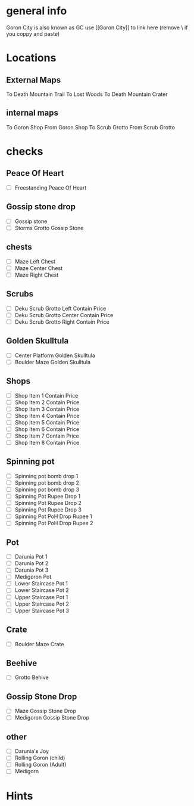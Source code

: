 # general info 
Goron City is also known as GC use \[\[Goron City]] to link here (remove \\ if you coppy and paste)
# Locations
## External Maps
To Death Mountain Trail
To Lost Woods
To Death Mountain Crater
## internal maps
To Goron Shop
From Goron Shop
To Scrub Grotto
From Scrub Grotto
# checks
## Peace Of Heart
- [ ] Freestanding Peace Of Heart
## Gossip stone drop
- [ ] Gossip stone
- [ ] Storms Grotto Gossip Stone
## chests
- [ ] Maze Left Chest
- [ ] Maze Center Chest
- [ ] Maze Right Chest
## Scrubs
- [ ] Deku Scrub Grotto Left Contain   Price
- [ ] Deku Scrub Grotto Center Contain   Price
- [ ] Deku Scrub Grotto Right Contain   Price
## Golden Skulltula
- [ ] Center Platform Golden Skulltula
- [ ] Boulder Maze Golden Skulltula
## Shops
- [ ] Shop Item 1 Contain   Price
- [ ] Shop Item 2 Contain   Price
- [ ] Shop Item 3 Contain   Price
- [ ] Shop Item 4 Contain   Price
- [ ] Shop Item 5 Contain   Price
- [ ] Shop Item 6 Contain   Price
- [ ] Shop Item 7 Contain   Price
- [ ] Shop Item 8 Contain   Price
## Spinning pot
- [ ] Spinning pot bomb drop 1
- [ ] Spinning pot bomb drop 2
- [ ] Spinning pot bomb drop 3
- [ ] Spinning Pot Rupee Drop 1
- [ ] Spinning Pot Rupee Drop 2
- [ ] Spinning Pot Rupee Drop 3
- [ ] Spinning Pot PoH Drop Rupee 1
- [ ] Spinning Pot PoH Drop Rupee 2
## Pot
- [ ] Darunia Pot 1
- [ ] Darunia Pot 2
- [ ] Darunia Pot 3
- [ ] Medigoron Pot
- [ ] Lower Staircase Pot 1
- [ ] Lower Staircase Pot 2
- [ ] Upper Staircase Pot 1
- [ ] Upper Staircase Pot 2
- [ ] Upper Staircase Pot 3
## Crate
- [ ] Boulder Maze Crate
## Beehive
- [ ] Grotto Behive
## Gossip Stone Drop
- [ ] Maze Gossip Stone Drop
- [ ] Medigoron Gossip Stone Drop
## other
- [ ] Darunia's Joy
- [ ] Rolling Goron (child)
- [ ] Rolling Goron (Adult)
- [ ] Medigorn
# Hints

